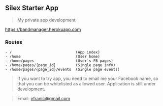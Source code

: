 ## Silex Starter App

> My private app development

<a href="https://bandmanager.herokuapp.com" target="_blank">https://bandmanager.herokuapp.com</a>

### Routes 

```
- /								(App index)
- /home							(User home)
- /home/pages					(User`s FB pages)
- /home/pages/{page_id}			(Single page info)
- /home/pages/{page_id}/events	(Single page events)

```


> If you want to try app, you need to email me your Facebook name, so that you can be whitelisted as allowed user. Application is still under development.

> Email: vfranic@gmail.com
